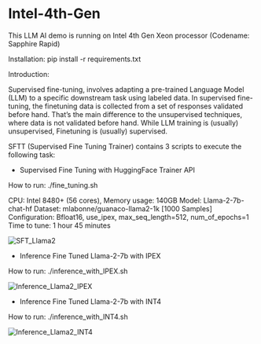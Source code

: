# Intel-4th-Gen
This LLM AI demo is running on Intel 4th Gen Xeon processor (Codename: Sapphire Rapid)

Installation: 
pip install -r requirements.txt

Introduction:

Supervised fine-tuning, involves adapting a pre-trained Language Model (LLM) to a specific downstream task using labeled data. In supervised fine-tuning, the finetuning data is collected from a set of responses validated before hand. That’s the main difference to the unsupervised techniques, where data is not validated before hand. While LLM training is (usually) unsupervised, Finetuning is (usually) supervised.

SFTT (Supervised Fine Tuning Trainer) contains 3 scripts to execute the following task:
- Supervised Fine Tuning with HuggingFace Trainer API

How to run: ./fine_tuning.sh

CPU: Intel 8480+ (56 cores), Memory usage: 140GB 
Model: Llama-2-7b-chat-hf
Dataset: mlabonne/guanaco-llama2-1k [1000 Samples]
Configuration: Bfloat16, use_ipex, max_seq_length=512, num_of_epochs=1
Time to tune: 1 hour 45 minutes 
  
![SFT_Llama2](https://github.com/allenwsh82/Intel-4th-Gen/assets/44453417/b09ae9d8-9cc0-49c9-bf30-a5cd8e8d6388)

- Inference Fine Tuned Llama-2-7b with IPEX

How to run: ./inference_with_IPEX.sh
  
![Inference_Llama2_IPEX](https://github.com/allenwsh82/Intel-4th-Gen/assets/44453417/3965cbe7-46de-4b6e-a282-9abd679e97bb)
  
- Inference Fine Tuned Llama-2-7b with INT4

How to run: ./inference_with_INT4.sh
  
![Inference_Llama2_INT4](https://github.com/allenwsh82/Intel-4th-Gen/assets/44453417/276be93e-c924-4102-b0c1-76f5b6e7f042)


